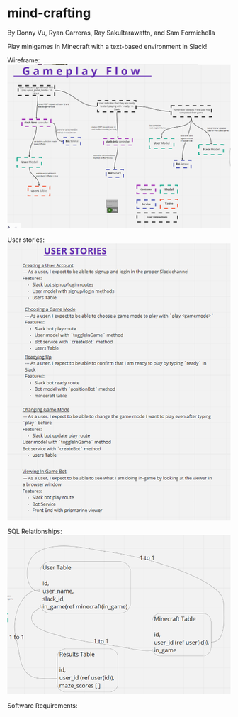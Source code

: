 # mind-crafting

By Donny Vu, Ryan Carreras, Ray Sakultarawattn, and Sam Formichella

Play minigames in Minecraft with a text-based environment in Slack!

Wireframe: ![](wireframe.png)

User stories: ![](user-stories.png)

SQL Relationships: ![](sql-relations.png)

Software Requirements: 